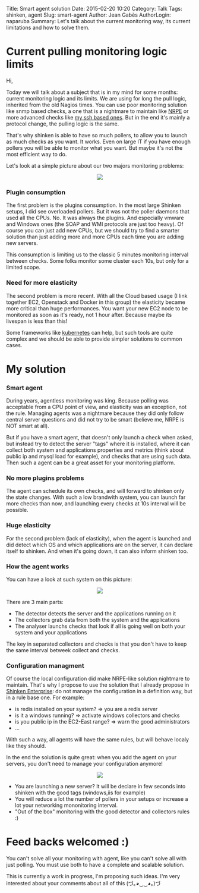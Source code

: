 Title: Smart agent solution
Date: 2015-02-20 10:20
Category: Talk
Tags: shinken, agent
Slug: smart-agent
Author: Jean Gabès
AuthorLogin: naparuba
Summary: Let's talk about the current monitoring way, its current limitations and how to solve them.


# Current pulling monitoring logic limits
Hi,


Today we will talk about a subject that is in my mind for some months: current monitoring logic and its limits. We are using for long the pull logic, inherited from the old Nagios times. You can use poor monitoring solution like snmp based checks, a one that is a nightmare to maintain like [NRPE](http://exchange.nagios.org/directory/Addons/Monitoring-Agents/NRPE--2D-Nagios-Remote-Plugin-Executor/details) or more advanced checks like [my ssh based ones](https://github.com/naparuba/check-linux-by-ssh). But in the end it's mainly a protocol change, the pulling logic is the same.

That's why shinken is able to have so much pollers, to allow you to launch as much checks as you want. It works. Even on large IT if you have enough pollers you will be able to monitor what you want. But maybe it's not the most efficient way to do.

Let's look at a simple picture about our two majors monitoring problems:

<center><img src='/images/smartagent/problems.png'></center>

### Plugin consumption
The first problem is the plugins consumption. In the most large Shinken setups, I did see overloaded pollers. But it was not the poller daemons that used all the CPUs. No. It was always the plugins. And especially vmware and Windows ones (the SOAP and WMI protocols are just too heavy). Of course you can just add new CPUs, but we should try to find a smarter solution than just adding more and more CPUs each time you are adding new servers.

This consumption is limiting us to the classic 5 minutes monitoring interval between checks. Some folks monitor some cluster each 10s, but only for a limited scope.

### Need for more elasticity
The second problem is more recent. With all the Cloud based usage (I link together EC2, Openstack and Docker in this group) the elasticity became more critical than huge performances. You want your new EC2 node to be monitored as soon as it's ready, not 1 hour after. Because maybe its livespan is less than this! 

Some frameworks like [kubernetes](http://kubernetes.io/) can help, but such tools are quite complex and we should be able to provide simpler solutions to common cases.

# My solution

### Smart agent
During years, agentless monitoring was king. Because polling was acceptable from a CPU point of view, and elasticity was an exception, not the rule. Managing agents was a nightmare because they did only follow central server questions and did not try to be smart (believe me, NRPE is NOT smart at all).

But if you have a smart agent, that doesn't only launch a check when asked, but instead try to detect the server "tags" where it is installed, where it can collect both system and applications properties and metrics (think about public ip and mysql load for example), and checks that are using such data. Then such a agent can be a great asset for your monitoring platform.

### No more plugins problems
The agent can schedule its own checks, and will forward to shinken only the state changes. With such a low brandwith system, you can launch far more checks than now, and launching every checks at 10s interval will be possible.

### Huge elasticity
For the second problem (lack of elasticity), when the agent is launched and did detect which OS and which applications are on the server, it can declare itself to shinken. And when it's going down, it can also inform shinken too.

### How the agent works

You can have a look at such system on this picture:

<center><img src='/images/smartagent/agent.png'></center>

There are 3 main parts:

   * The detector detects the server and the applications running on it
   * The collectors grab data from both the system and the applications
   * The analyser launchs checks that look if all is going well on both your system and your applications

The key in separated collectors and checks is that you don't have to keep the same interval betweek collect and checks.

### Configuration managment
Of course the local configuration did make NRPE-like solution nightmare to maintain. That's why I propose to use the solution that I already propose in [Shinken Enterprise](http://shinken-solutions.com): do not manage the configuration in a definition way, but in a rule base one. For example:

   * is redis installed on your system? => you are a redis server
   * is it a windows running? => activate windows collectors and checks
   * is you public ip in the EC2-East range? => warn the good administrators
   * ...

With such a way, all agents will have the same rules, but will behave localy like they should.


In the end the solution is quite great: when you add the agent on your servers, you don't need to manage your configuration anymore!

<center><img src='/images/smartagent/global.png'></center>

   * You are launching a new server? It will be declare in few seconds into shinken with the good tags (windows,iis for example)
   * You will reduce a lot the number of pollers in your setups or increase a lot your networking mononitoring interval.
   * "Out of the box" monitoring with the good detector and collectors rules :)

# Feed backs welcomed :)

You can't solve all your monitoring with agent, like you can't solve all with just polling. You must use both to have a complete and scalable solution.

This is currently a work in progress, I'm proposing such ideas. I'm very interested about your comments about all of this (づ｡◕‿‿◕｡)づ 


</br>